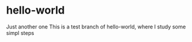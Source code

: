 # hello-world
Just another one
This is a test branch of hello-world, where I study some simpl steps
